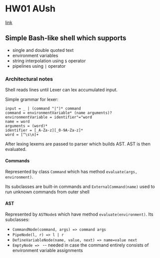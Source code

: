 # HW01 AUsh

[link](https://drive.google.com/file/d/1LYqicbk4jpZkcSCKSO9X19_2WGDzNRbY/view)

## Simple Bash-like shell which supports

- single and double quoted text
- environment variables
- string interpolation using `$` operator
- pipelines using `|` operator

### Architectural notes

Shell reads lines until Lexer can lex accumulated input.

Simple grammar for lexer:

```
input = _ | (command "|")* command
command = environmentVariable* (name arguments)?
environmentVariable = identifier"="word
name = word
arguments = (word)*
identifier = [_A-Za-z][_0-9A-Za-z]*
word = [^\s\n]+
```

After lexing lexems are passed to parser which builds AST. AST is then evaluated.

#### Commands

Represented by class `Command` which has method `evaluate(args, environment)`.

Its subclasses are built-in commands and `ExternalCommand(name)` used to run unknown commands from outer shell

#### AST

Represented by `ASTNode`s which have method `evaluate(environment)`. Its subclasses:

- `CommandNode(command, args) => command args`
- `PipeNode(l, r) => l | r`
- `DefineVariableNode(name, value, next) => name=value next`
- `EmptyNode => ` -- needed in case the command entirely consists of environment variable assignments
